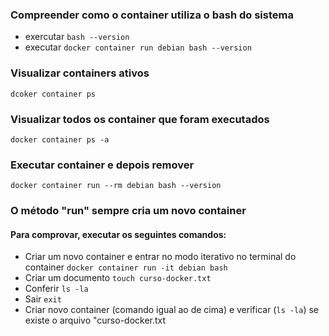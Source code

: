 ### Compreender como o container utiliza o bash do sistema
- exercutar `bash --version`
- executar `docker container run debian bash --version`

### Visualizar containers ativos 
`dcoker container ps`

### Visualizar todos os container que foram executados
`docker container ps -a`

### Executar container e depois remover
`docker container run --rm debian bash --version`

### O método "run" sempre cria um novo container
#### Para comprovar, executar os seguintes comandos:
- Criar um novo container e entrar no modo iterativo no terminal do container
`docker container run -it debian bash`
- Criar um documento
`touch curso-docker.txt`
- Conferir
`ls -la`
- Sair
`exit`
- Criar novo container (comando igual ao de cima) e verificar (`ls -la`) se existe o arquivo "curso-docker.txt
